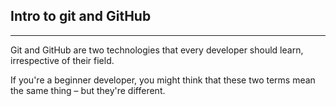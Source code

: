 ## Intro to git and GitHub
---
Git and GitHub are two technologies that every developer should learn, irrespective of their field.

If you're a beginner developer, you might think that these two terms mean the same thing – but they're different.